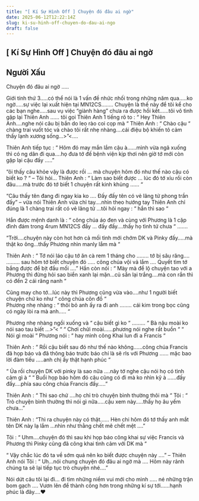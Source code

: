 ```yaml
---
title: "[ Kí Sự Hình Off ] Chuyện đó đâu ai ngờ"
date: 2025-06-12T12:22:14Z
slug: ki-su-hinh-off-chuyen-do-dau-ai-ngo
draft: false
---
```


## [ Kí Sự Hình Off ] Chuyện đó đâu ai ngờ

## Người Xấu

Chuyện đó đâu ai ngờ …..
 
Giới tính thứ 3…..có thể nói là 1 vấn đề nhức nhối trong những năm qua…..ko ngờ…..sự việc lại xuất hiện tại MN12CS……..
Chuyện là thế này để tôi kể cho các bạn nghe…..sau vụ việc “giành hàng” chưa ra được hồi kết……tôi vô tình gặp lại Thiên Anh …… tôi gọi Thiên Anh 1 tiếng rõ to : “ Hey Thiên Anh….nghe nói câu bị bắn do leo rào coi cọp mà “ 
 Thiên Anh : “ Chào cậu “  chàng trai vuốt tóc và chào tôi rất nhẹ nhàng….cái điệu bộ khiến tô cảm thấy lạnh xương sống…>”<….


 
Thiên Anh tiếp tục : “ Hôm đó may mắn lắm cậu à……mình vừa ngã xuống thì có ng dân đi qua….họ đưa tớ đế bệnh viện kịp thơi nên giờ tớ mới còn gặp lại cậu đấy …..”
 

 
“ôi thấy câu khỏe vậy là được rồi … mà chuyện hôm đó như thế nào cậu có biết ko ? “ – Tôi hỏi…
Thiên Anh : “ Làm sao biết được … lúc đó tớ xỉu rồi còn đâu…..mà trước đó tớ biết 1 chuyện rất kinh khủng …… “
 

 
“Câu thấy tên đang đi ngay kia ko …. Đấy đấy tên có vẻ lãng tử phong trần đấy” – vừa nói Thiên Anh vừa chỉ tay….nhìn theo hướng tay Thiên Anh chỉ đúng là 1 chàng trai rất có vẻ lãng tử …tôi hỏi ngay : “ hắn thì sao “



 
Hắn được mệnh danh là : “ công chúa áo đen và cùng với Phương là 1 cặp đình đám trong 4rum MN12CS đấy … đấy đấy….thấy họ tình tứ chưa “ …….

 


 
“Trời….chuyện này còn hot hơn cả mối tình mới chớm DK và Pinky đấy…..mà thật ko ông…thấy Phương nhìn manly lắm mà “
 

 
Thiên Anh : “ Tớ nói láo cậu tớ ăn cà rem 1 tháng cho …….. tớ bị sâu răng…. ……… sau hôm tớ biết chuyện đó …..  công chúa vội vả lắm …. Quyết tìm tớ bắng được để bịt đầu mối ….”
Hắn còn nói : “ Mày mà để lộ chuyện tao với a Phương thì đừng hỏi sao biển xanh lại mặn…củ sắn lại trắng….mà con rắn thì có đến 2 cái răng nanh “
 

 
Cũng may cho tớ…lúc này thì Phương cũng vừa vào….như 1 người biết chuyện chứ ko như “ công chúa côn đồ “  
Phương nhẹ nhàng : “ thôi bỏ anh ấy ra đi anh …….. cái kim trong bọc cũng có ngày lòi ra mà anh….. “
 

 
Phương nhẹ nhàng ngồi xuống và  “ cậu biết gì ko “ ………
“ Bà nậu moài ko nói sao tau biết …>”< “
“ Chơi chửi moài……phương nói nghe rất buồn “
“ Nói gì moài “
Phương nói : “ hay mình công Khai lun đi a Francis “
 

 
 
Thiên Anh : “ Rồi cậu biết sau đó như thế nào không……công chúa Francis đã họp báo và đã thông báo trước báo chí là sẽ rls với Phương …… mặc bao lời đàm tiếu …..anh chị ấy thật hạnh phúc “
 


 
“ Ủa rồi chuyện DK với pinky là sao nữa ….nãy tớ nghe cậu nói họ có tình cảm gì à “
“ Buổi họp báo hôm đó câu cũng có đi mà ko nhìn kỹ à ……đấy đấy….phía sau công chúa Francis đấy…..”
 

 
Thiên Anh : “ Thì sao chứ ….họ chỉ trò chuyện bình thường thôi mà “
Tôi : “ Trò chuyện bình thường thì nói gì nữa…..cậu xem này…..thấy họ âu yếm chưa…”
 

 
Thiên Anh : “Thì ra chuyện này có thật…… Hèn chi hôm đó tớ thấy anh mắt tên DK này lạ lắm …nhìn như thằng chết mê chết mệt ….”
 

 
Tôi : “ Uhm….chuyện đó thì sau khi họp báo công khai sự việc Francis và Phương thì Pinky cũng đã công khai tình cảm với DK mà “
 

 
“ Vậy chắc lúc đó ta về sớm quá nên ko biết được chuyện này ….” – Thiên Anh nói
Tôi : “ Uh…nói chung chuyện đó đâu ai ngờ mà …. Hôm này rảnh chúng ta sẽ lại tiếp tục trò chuyện nhé….” 

 Nói dứt câu tôi lại đi… đi tìm những niềm vui mới cho mình ….. né những trận bom gạch …. Vươn lên để thành công hơn trong những kí sự tới……hạnh phúc là đây....♥